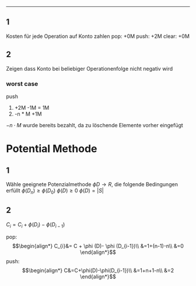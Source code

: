 
---
## 1
Kosten für jede Operation auf Konto zahlen
pop: +0M
push: +2M
clear: +0M
## 2
Zeigen dass Konto bei beliebiger Operationenfolge nicht negativ wird

### worst case
push
1) +2M -1M = 1M
2) -n * M +1M

$-n \cdot M$ wurde bereits bezahlt, da zu löschende Elemente vorher eingefügt


# Potential Methode

## 1
Wähle geeignete Potenzialmethode $\phi D\to R$, die folgende Bedingungen erfüllt
$\phi(D_{n})\geq \phi(D_0)$
$\phi(D)\geq 0$
$\phi(D)=|S|$

## 2
${C_{i}} = C_{i}+\phi (D_i)-\phi(D_{i-1})$


pop:
$$\begin{align*}
	C_{i}&= C + \phi (D)- \phi (D_{i-1})\\
	&=1+(n-1)-n\\
	&=0
\end{align*}$$
push:
$$\begin{align*}
C&=C+\phi(D)-\phi(D_{i-1})\\
&=1+n+1-n\\
&=2
\end{align*}$$
